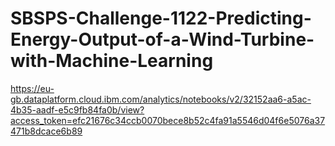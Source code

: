 # SBSPS-Challenge-1122-Predicting-Energy-Output-of-a-Wind-Turbine-with-Machine-Learning
https://eu-gb.dataplatform.cloud.ibm.com/analytics/notebooks/v2/32152aa6-a5ac-4b35-aadf-e5c9fb84fa0b/view?access_token=efc21676c34ccb0070bece8b52c4fa91a5546d04f6e5076a37471b8dcace6b89
